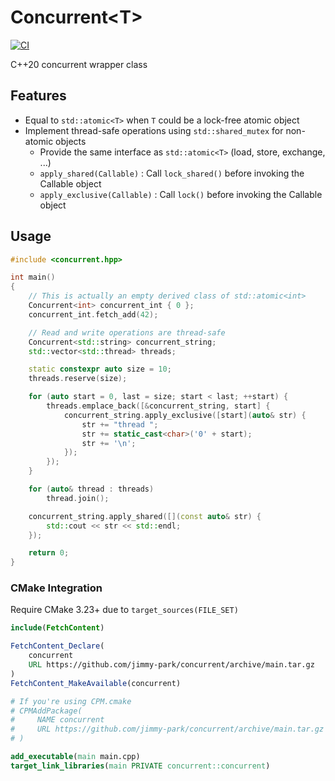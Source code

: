 # Concurrent\<T\>

[![CI](https://github.com/jimmy-park/concurrent/actions/workflows/ci.yaml/badge.svg)](https://github.com/jimmy-park/concurrent/actions/workflows/ci.yaml)

C++20 concurrent wrapper class

## Features

- Equal to `std::atomic<T>` when `T` could be a lock-free atomic object
- Implement thread-safe operations using `std::shared_mutex` for non-atomic objects
  - Provide the same interface as `std::atomic<T>` (load, store, exchange, ...)
  - `apply_shared(Callable)` : Call `lock_shared()` before invoking the Callable object
  - `apply_exclusive(Callable)` : Call `lock()` before invoking the Callable object

## Usage

```cpp
#include <concurrent.hpp>

int main()
{
    // This is actually an empty derived class of std::atomic<int>
    Concurrent<int> concurrent_int { 0 };
    concurrent_int.fetch_add(42);

    // Read and write operations are thread-safe
    Concurrent<std::string> concurrent_string;
    std::vector<std::thread> threads;

    static constexpr auto size = 10;
    threads.reserve(size);

    for (auto start = 0, last = size; start < last; ++start) {
        threads.emplace_back([&concurrent_string, start] {
            concurrent_string.apply_exclusive([start](auto& str) {
                str += "thread ";
                str += static_cast<char>('0' + start);
                str += '\n';
            });
        });
    }

    for (auto& thread : threads)
        thread.join();

    concurrent_string.apply_shared([](const auto& str) {
        std::cout << str << std::endl;
    });

    return 0;
}
```

### CMake Integration

Require CMake 3.23+ due to `target_sources(FILE_SET)`

```CMake
include(FetchContent)

FetchContent_Declare(
    concurrent
    URL https://github.com/jimmy-park/concurrent/archive/main.tar.gz
)
FetchContent_MakeAvailable(concurrent)

# If you're using CPM.cmake
# CPMAddPackage(
#     NAME concurrent
#     URL https://github.com/jimmy-park/concurrent/archive/main.tar.gz
# )

add_executable(main main.cpp)
target_link_libraries(main PRIVATE concurrent::concurrent)
```
